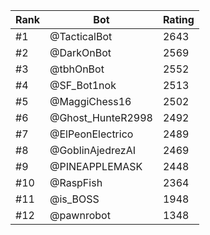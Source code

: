 Rank|Bot|Rating
---|---|---
#1|@TacticalBot|2643
#2|@DarkOnBot|2569
#3|@tbhOnBot|2552
#4|@SF_Bot1nok|2513
#5|@MaggiChess16|2502
#6|@Ghost_HunteR2998|2492
#7|@ElPeonElectrico|2489
#8|@GoblinAjedrezAI|2469
#9|@PINEAPPLEMASK|2448
#10|@RaspFish|2364
#11|@is_BOSS|1948
#12|@pawnrobot|1348
